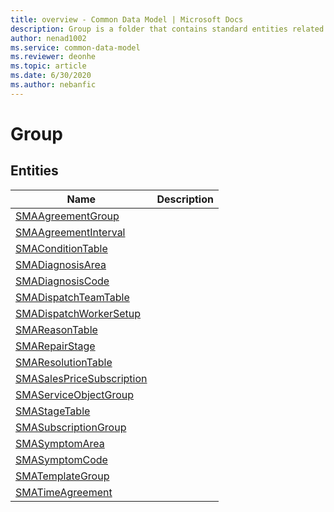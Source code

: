 ```yaml
---
title: overview - Common Data Model | Microsoft Docs
description: Group is a folder that contains standard entities related to the Common Data Model.
author: nenad1002
ms.service: common-data-model
ms.reviewer: deonhe
ms.topic: article
ms.date: 6/30/2020
ms.author: nebanfic
---
```


# Group


## Entities

|Name|Description|
|---|---|
|[SMAAgreementGroup](SMAAgreementGroup.md)||
|[SMAAgreementInterval](SMAAgreementInterval.md)||
|[SMAConditionTable](SMAConditionTable.md)||
|[SMADiagnosisArea](SMADiagnosisArea.md)||
|[SMADiagnosisCode](SMADiagnosisCode.md)||
|[SMADispatchTeamTable](SMADispatchTeamTable.md)||
|[SMADispatchWorkerSetup](SMADispatchWorkerSetup.md)||
|[SMAReasonTable](SMAReasonTable.md)||
|[SMARepairStage](SMARepairStage.md)||
|[SMAResolutionTable](SMAResolutionTable.md)||
|[SMASalesPriceSubscription](SMASalesPriceSubscription.md)||
|[SMAServiceObjectGroup](SMAServiceObjectGroup.md)||
|[SMAStageTable](SMAStageTable.md)||
|[SMASubscriptionGroup](SMASubscriptionGroup.md)||
|[SMASymptomArea](SMASymptomArea.md)||
|[SMASymptomCode](SMASymptomCode.md)||
|[SMATemplateGroup](SMATemplateGroup.md)||
|[SMATimeAgreement](SMATimeAgreement.md)||
